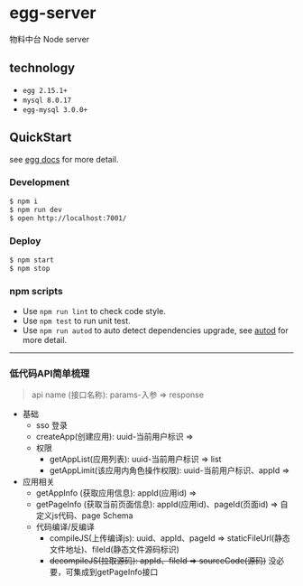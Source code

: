 # egg-server

物料中台 Node server

## technology
* `egg 2.15.1+`
* `mysql 8.0.17`
* `egg-mysql 3.0.0+`

## QuickStart

<!-- add docs here for user -->

see [egg docs][egg] for more detail.

### Development

```bash
$ npm i
$ npm run dev
$ open http://localhost:7001/
```

### Deploy

```bash
$ npm start
$ npm stop
```

### npm scripts

- Use `npm run lint` to check code style.
- Use `npm test` to run unit test.
- Use `npm run autod` to auto detect dependencies upgrade, see [autod](https://www.npmjs.com/package/autod) for more detail.

[egg]: https://eggjs.org


***
### 低代码API简单梳理
> api name (接口名称): params-入参 => response

* 基础
  + sso 登录
  + createApp(创建应用): uuid-当前用户标识 => 
  + 权限
    - getAppList(应用列表): uuid-当前用户标识 => list
    - getAppLimit(该应用内角色操作权限): uuid-当前用户标识、appId => 
* 应用相关
  + getAppInfo (获取应用信息): appId(应用id) =>
  + getPageInfo (获取当前页面信息): appId(应用id)、pageId(页面id) => 自定义js代码、page Schema
  + 代码编译/反编译
    - compileJS(上传编译js): uuid、appId、pageId => staticFileUrl(静态文件地址)、fileId(静态文件源码标识)
    - ~~decompileJS(拉取源码): appId、fileId => sourceCode(源码)~~ 没必要，可集成到getPageInfo接口